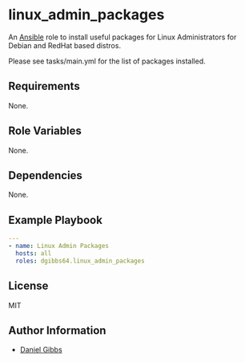 # linux_admin_packages

An [Ansible](https://www.ansible.com) role to install useful packages for Linux Administrators for Debian and RedHat based distros.

Please see tasks/main.yml for the list of packages installed.

## Requirements

None.

## Role Variables

None.

## Dependencies

None.

## Example Playbook

```yaml
---
- name: Linux Admin Packages
  hosts: all
  roles: dgibbs64.linux_admin_packages
```

## License

MIT

## Author Information

-   [Daniel Gibbs](https://danielgibbs.co.uk)

```

```
